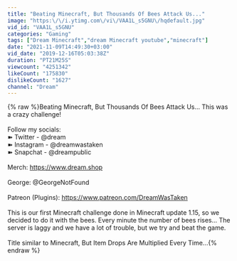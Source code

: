 ```yaml
---
title: "Beating Minecraft, But Thousands Of Bees Attack Us..."
image: "https:\/\/i.ytimg.com\/vi\/VAA1L_s5GNU\/hqdefault.jpg"
vid_id: "VAA1L_s5GNU"
categories: "Gaming"
tags: ["Dream Minecraft","dream Minecraft youtube","minecraft"]
date: "2021-11-09T14:49:30+03:00"
vid_date: "2019-12-16T05:03:38Z"
duration: "PT21M25S"
viewcount: "4251342"
likeCount: "175830"
dislikeCount: "1627"
channel: "Dream"
---
```

{% raw %}Beating Minecraft, But Thousands Of Bees Attack Us... This was a crazy challenge!<br /><br />Follow my socials:<br />➽ Twitter - @dream<br />➽ Instagram - @dreamwastaken<br />➽ Snapchat - @dreampublic<br /><br />Merch: <a rel="nofollow" target="blank" href="https://www.dream.shop">https://www.dream.shop</a><br /><br />George: @GeorgeNotFound <br /><br />Patreon (Plugins): <a rel="nofollow" target="blank" href="https://www.patreon.com/DreamWasTaken">https://www.patreon.com/DreamWasTaken</a><br /><br />This is our first Minecraft challenge done in Minecraft update 1.15, so we decided to do it with the bees. Every minute the number of bees rises... The server is laggy and we have a  lot of trouble, but we try and beat the game.<br /><br />Title similar to Minecraft, But Item Drops Are Multiplied Every Time...{% endraw %}
